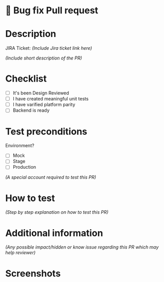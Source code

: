 # 🐞 Bug fix Pull request

# Description
JIRA Ticket:  _(Include Jira ticket link here)_

_(Include short description of the PR)_

# Checklist
- [ ] It's been Design Reviewed
- [ ] I have created meaningful unit tests
- [ ] I have varified platform parity
- [ ] Backend is ready

# Test preconditions
Environment?
- [ ] Mock
- [ ] Stage
- [ ] Production

_(A special account required to test this PR)_

# How to test
_(Step by step explanation on how to test this PR)_

# Additional information
_(Any possible impact/hidden or know issue regarding this PR which may help reviewer)_

# Screenshots

